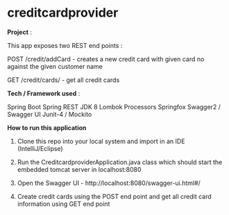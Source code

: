 # creditcardprovider

**Project** :

This app exposes two REST end points :

POST /credit/addCard - creates a new credit card with given card no against the given customer name

GET /credit/cards/ - get  all credit cards

**Tech / Framework used** :

Spring Boot
Spring REST
JDK 8
Lombok Processors
Springfox Swagger2 / Swagger UI
Junit-4 / Mockito

**How to run this application**
1. Clone this repo into your local system and import in an IDE (IntelliJ/Eclipse)

2. Run the CreditcardproviderApplication.java class which should start the embedded tomcat server in localhost:8080

3. Open the Swagger UI - http://localhost:8080/swagger-ui.html#/

4. Create credit cards using the POST end point and get all credit card information using GET end point
